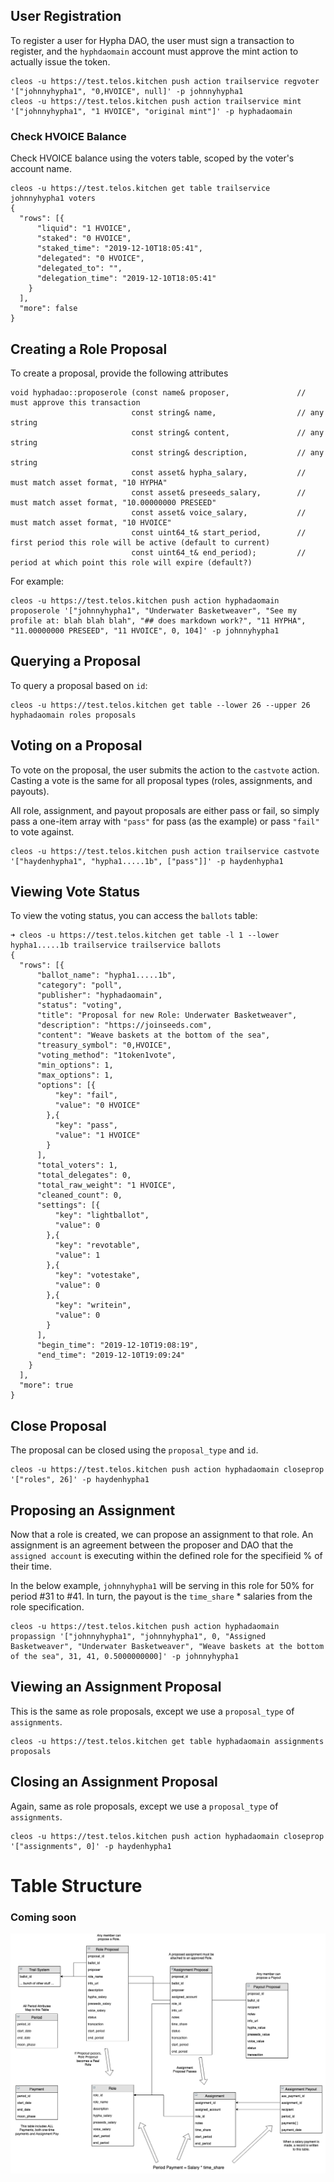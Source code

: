 

## User Registration

To register a user for Hypha DAO, the user must sign a transaction to register, and the ```hyphdaomain``` account must approve the mint action to actually issue the token.

```
cleos -u https://test.telos.kitchen push action trailservice regvoter '["johnnyhypha1", "0,HVOICE", null]' -p johnnyhypha1
cleos -u https://test.telos.kitchen push action trailservice mint '["johnnyhypha1", "1 HVOICE", "original mint"]' -p hyphadaomain
```

### Check HVOICE Balance
Check HVOICE balance using the voters table, scoped by the voter's account name.
```
cleos -u https://test.telos.kitchen get table trailservice johnnyhypha1 voters
{
  "rows": [{
      "liquid": "1 HVOICE",
      "staked": "0 HVOICE",
      "staked_time": "2019-12-10T18:05:41",
      "delegated": "0 HVOICE",
      "delegated_to": "",
      "delegation_time": "2019-12-10T18:05:41"
    }
  ],
  "more": false
}
```

## Creating a Role Proposal

To create a proposal, provide the following attributes
```
void hyphadao::proposerole (const name& proposer,               // must approve this transaction
                           const string& name,                  // any string
                           const string& content,               // any string
                           const string& description,           // any string
                           const asset& hypha_salary,           // must match asset format, "10 HYPHA"
                           const asset& preseeds_salary,        // must match asset format, "10.00000000 PRESEED"
                           const asset& voice_salary,           // must match asset format, "10 HVOICE"
                           const uint64_t& start_period,        // first period this role will be active (default to current)
                           const uint64_t& end_period);         // period at which point this role will expire (default?)
```

For example:      
```
cleos -u https://test.telos.kitchen push action hyphadaomain proposerole '["johnnyhypha1", "Underwater Basketweaver", "See my profile at: blah blah blah", "## does markdown work?", "11 HYPHA", "11.00000000 PRESEED", "11 HVOICE", 0, 104]' -p johnnyhypha1
```

## Querying a Proposal
To query a proposal based on ```id```:
```
cleos -u https://test.telos.kitchen get table --lower 26 --upper 26 hyphadaomain roles proposals
```

## Voting on a Proposal

To vote on the proposal, the user submits the action to the ```castvote``` action.
Casting a vote is the same for all proposal types (roles, assignments, and payouts).

All role, assignment, and payout proposals are either pass or fail, so simply pass a one-item array with ```"pass"``` for pass (as the example) or pass ```"fail"``` to vote against.

```
cleos -u https://test.telos.kitchen push action trailservice castvote '["haydenhypha1", "hypha1.....1b", ["pass"]]' -p haydenhypha1
```



## Viewing Vote Status

To view the voting status, you can access the ```ballots``` table:

```
➜ cleos -u https://test.telos.kitchen get table -l 1 --lower hypha1.....1b trailservice trailservice ballots
{
  "rows": [{
      "ballot_name": "hypha1.....1b",
      "category": "poll",
      "publisher": "hyphadaomain",
      "status": "voting",
      "title": "Proposal for new Role: Underwater Basketweaver",
      "description": "https://joinseeds.com",
      "content": "Weave baskets at the bottom of the sea",
      "treasury_symbol": "0,HVOICE",
      "voting_method": "1token1vote",
      "min_options": 1,
      "max_options": 1,
      "options": [{
          "key": "fail",
          "value": "0 HVOICE"
        },{
          "key": "pass",
          "value": "1 HVOICE"
        }
      ],
      "total_voters": 1,
      "total_delegates": 0,
      "total_raw_weight": "1 HVOICE",
      "cleaned_count": 0,
      "settings": [{
          "key": "lightballot",
          "value": 0
        },{
          "key": "revotable",
          "value": 1
        },{
          "key": "votestake",
          "value": 0
        },{
          "key": "writein",
          "value": 0
        }
      ],
      "begin_time": "2019-12-10T19:08:19",
      "end_time": "2019-12-10T19:09:24"
    }
  ],
  "more": true
}
```


## Close Proposal
The proposal can be closed using the ```proposal_type``` and ```id```.

```
cleos -u https://test.telos.kitchen push action hyphadaomain closeprop '["roles", 26]' -p haydenhypha1
```

## Proposing an Assignment

Now that a role is created, we can propose an assignment to that role. An assignment is an agreement between the proposer and DAO that the ```assigned account``` is executing within the defined role for the specifieid % of their time. 

In the below example, ```johnnyhypha1``` will be serving in this role for 50% for period #31 to #41. In turn, the payout is the ```time_share``` * salaries from the role specification.

```
cleos -u https://test.telos.kitchen push action hyphadaomain propassign '["johnnyhypha1", "johnnyhypha1", 0, "Assigned Basketweaver", "Underwater Basketweaver", "Weave baskets at the bottom of the sea", 31, 41, 0.5000000000]' -p johnnyhypha1
```

## Viewing an Assignment Proposal

This is the same as role proposals, except we use a ```proposal_type``` of ```assignments```.  
```
cleos -u https://test.telos.kitchen get table hyphadaomain assignments proposals
```

## Closing an Assignment Proposal

Again, same as role proposals,  except we use a ```proposal_type``` of ```assignments```.

```
cleos -u https://test.telos.kitchen push action hyphadaomain closeprop '["assignments", 0]' -p haydenhypha1
```

# Table Structure
### Coming soon
![Contract Table Structure](img/tables.png)
